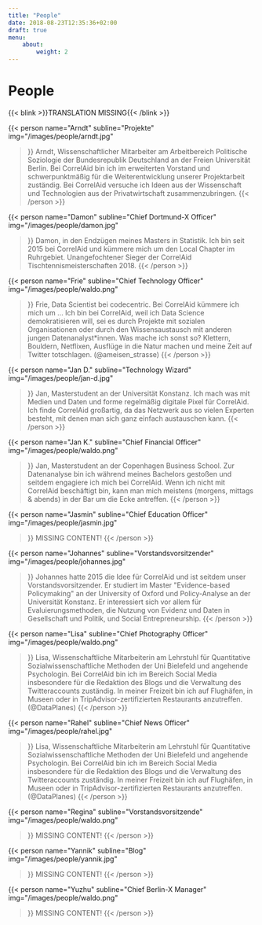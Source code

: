 ```yaml
---
title: "People"
date: 2018-08-23T12:35:36+02:00
draft: true
menu: 
    about:
        weight: 2
---
```


# People

{{< blink >}}TRANSLATION MISSING{{< /blink >}} 

{{< person 
    name="Arndt"
    subline="Projekte"
    img="/images/people/arndt.jpg"
>}}
    Arndt, Wissenschaftlicher Mitarbeiter am Arbeitbereich Politische Soziologie der Bundesrepublik Deutschland an der Freien Universität Berlin. Bei CorrelAid bin ich im erweiterten Vorstand und schwerpunktmäßig für die Weiterentwicklung unserer Projektarbeit zuständig. Bei CorrelAid versuche ich Ideen aus der Wissenschaft und Technologien aus der Privatwirtschaft zusammenzubringen.
{{< /person >}}

{{< person 
    name="Damon"
    subline="Chief Dortmund-X Officer"
    img="/images/people/damon.jpg"
>}}
Damon, in den Endzügen meines Masters in Statistik. Ich bin seit 2015 bei CorrelAid und kümmere mich um den Local Chapter im Ruhrgebiet. Unangefochtener Sieger der CorrelAid Tischtennismeisterschaften 2018.
{{< /person >}}

{{< person 
    name="Frie"
    subline="Chief Technology Officer"
    img="/images/people/waldo.png"
>}}
Frie, Data Scientist bei codecentric. Bei CorrelAid kümmere ich mich um … Ich bin bei CorrelAid, weil ich Data Science demokratisieren will, sei es durch Projekte mit sozialen Organisationen oder durch den Wissensaustausch mit anderen jungen Datenanalyst*innen. Was mache ich sonst so? Klettern, Bouldern, Netflixen, Ausflüge in die Natur machen und meine Zeit auf Twitter totschlagen. (@ameisen_strasse)
{{< /person >}}

{{< person 
    name="Jan D."
    subline="Technology Wizard"
    img="/images/people/jan-d.jpg"
>}}
Jan, Masterstudent an der Universität Konstanz. Ich mach was mit Medien und Daten und forme regelmäßig digitale Pixel für CorrelAid. Ich finde CorrelAid großartig, da das Netzwerk aus so vielen Experten besteht, mit denen man sich ganz einfach austauschen kann.
{{< /person >}}

{{< person 
    name="Jan K."
    subline="Chief Financial Officer"
    img="/images/people/waldo.png"
>}}
Jan, Masterstudent an der Copenhagen Business School. Zur Datenanalyse bin ich während meines Bachelors gestoßen und seitdem engagiere ich mich bei CorrelAid. Wenn ich nicht mit CorrelAid beschäftigt bin, kann man mich meistens (morgens, mittags & abends) in der Bar um die Ecke antreffen.
{{< /person >}}

{{< person 
    name="Jasmin"
    subline="Chief Education Officer"
    img="/images/people/jasmin.jpg"
>}}
    MISSING CONTENT!
{{< /person >}}

{{< person 
    name="Johannes"
    subline="Vorstandsvorsitzender"
    img="/images/people/johannes.jpg"
>}}
Johannes hatte 2015 die Idee für CorrelAid und ist seitdem unser Vorstandsvorsitzender. Er studiert im Master "Evidence-based Policymaking" an der University of Oxford und Policy-Analyse an der Universität Konstanz. Er interessiert sich vor allem für Evaluierungsmethoden, die Nutzung von Evidenz und Daten in Gesellschaft und Politik, und Social Entrepreneurship.
{{< /person >}}

{{< person 
    name="Lisa"
    subline="Chief Photography Officer"
    img="/images/people/waldo.png"
>}}
Lisa, Wissenschaftliche Mitarbeiterin am Lehrstuhl für Quantitative Sozialwissenschaftliche Methoden der Uni Bielefeld und angehende Psychologin. Bei CorrelAid bin ich im Bereich Social Media insbesondere für die Redaktion des Blogs und die Verwaltung des Twitteraccounts zuständig. In meiner Freizeit bin ich auf Flughäfen, in Museen oder in TripAdvisor-zertifizierten Restaurants anzutreffen. (@DataPlanes)
{{< /person >}}

{{< person 
    name="Rahel"
    subline="Chief News Officer"
    img="/images/people/rahel.jpg"
>}}
Lisa, Wissenschaftliche Mitarbeiterin am Lehrstuhl für Quantitative Sozialwissenschaftliche Methoden der Uni Bielefeld und angehende Psychologin. Bei CorrelAid bin ich im Bereich Social Media insbesondere für die Redaktion des Blogs und die Verwaltung des Twitteraccounts zuständig. In meiner Freizeit bin ich auf Flughäfen, in Museen oder in TripAdvisor-zertifizierten Restaurants anzutreffen. (@DataPlanes)
{{< /person >}}

{{< person 
    name="Regina"
    subline="Vorstandsvorsitzende"
    img="/images/people/waldo.png"
>}}
    MISSING CONTENT!
{{< /person >}}

{{< person 
    name="Yannik"
    subline="Blog"
    img="/images/people/yannik.jpg"
>}}
    MISSING CONTENT!
{{< /person >}}

{{< person 
    name="Yuzhu"
    subline="Chief Berlin-X Manager"
    img="/images/people/waldo.png"
>}}
    MISSING CONTENT!
{{< /person >}}